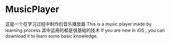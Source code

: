 # MusicPlayer
这是一个在学习过程中制作的音乐播放器 
This is a music player made by learning process
其中运用的都是很基础的技术
If you are new in iOS , you can download it to learn some basic knowledge.



